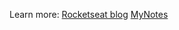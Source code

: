 Learn more:
[Rocketseat blog](https://blog.rocketseat.com.br/upload-de-imagens-no-s3-da-aws-com-node-js/)
[MyNotes](https://wary-volleyball-e17.notion.site/S3-microservice-upload-of-images-jpeg-png-d60bc6f6505a409f8e43a6a9eb238d14)
